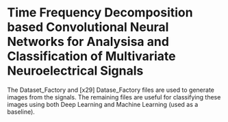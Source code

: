 # Time Frequency Decomposition based Convolutional Neural Networks for Analysisa and Classification of Multivariate Neuroelectrical Signals


The Dataset_Factory and [x29] Datase_Factory files are used to generate images from the signals. The remaining files are useful for classifying these images using both Deep Learning and Machine Learning (used as a baseline).
